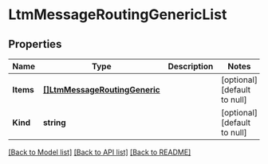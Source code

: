 # LtmMessageRoutingGenericList

## Properties
Name | Type | Description | Notes
------------ | ------------- | ------------- | -------------
**Items** | [**[]LtmMessageRoutingGeneric**](ltm_messageRouting_generic.md) |  | [optional] [default to null]
**Kind** | **string** |  | [optional] [default to null]

[[Back to Model list]](../README.md#documentation-for-models) [[Back to API list]](../README.md#documentation-for-api-endpoints) [[Back to README]](../README.md)


